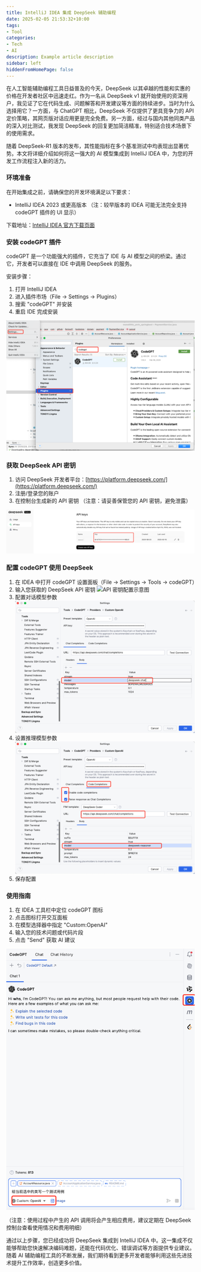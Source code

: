 ```yaml
---
title: IntelliJ IDEA 集成 DeepSeek 辅助编程
date: 2025-02-05 21:53:32+10:00
tags:
- Tool
categories:
- Tech
- AI
description: Example article description
sidebar: left
hiddenFromHomePage: false
---
```


在人工智能辅助编程工具日益普及的今天，DeepSeek 以其卓越的性能和实惠的价格在开发者社区中迅速走红。作为一名从 DeepSeek v1 就开始使用的资深用户，我见证了它在代码生成、问题解答和开发建议等方面的持续进步。当时为什么选择用它？一方面，与 ChatGPT 相比，DeepSeek 不仅提供了更具竞争力的 API 定价策略，其网页版对话应用更是完全免费。另一方面，经过与国内其他同类产品的深入对比测试，我发现 DeepSeek 的回复更加简洁精准，特别适合技术场景下的使用需求。

随着 DeepSeek-R1 版本的发布，其性能指标在多个基准测试中均表现出显著优势。本文将详细介绍如何将这一强大的 AI 模型集成到 IntelliJ IDEA 中，为您的开发工作流程注入新的活力。

### 环境准备
在开始集成之前，请确保您的开发环境满足以下要求：
- IntelliJ IDEA 2023 或更高版本
（注：较早版本的 IDEA 可能无法完全支持 codeGPT 插件的 UI 显示）

下载地址：[IntelliJ IDEA 官方下载页面](https://www.jetbrains.com/idea/download/?section=mac)

### 安装 codeGPT 插件
codeGPT 是一个功能强大的插件，它充当了 IDE 与 AI 模型之间的桥梁。通过它，开发者可以直接在 IDE 中调用 DeepSeek 的服务。

安装步骤：
1. 打开 IntelliJ IDEA
2. 进入插件市场（File -> Settings -> Plugins）
3. 搜索 "codeGPT" 并安装
4. 重启 IDE 完成安装

![codeGPT 安装示意图](/images/ai-idea-deepseek/install-codegpt.png)

### 获取 DeepSeek API 密钥
1. 访问 DeepSeek 开发者平台：[https://platform.deepseek.com/](https://platform.deepseek.com/)
2. 注册/登录您的账户
3. 在控制台生成新的 API 密钥
（注意：请妥善保管您的 API 密钥，避免泄露）

![API 密钥获取示意图](/images/ai-idea-deepseek/deepseek-api-key.png)

### 配置 codeGPT 使用 DeepSeek
1. 在 IDEA 中打开 codeGPT 设置面板（File -> Settings -> Tools -> codeGPT）
2. 输入您获取的 DeepSeek API 密钥
![API 密钥配置示意图](/images/ai-idea-deepseek/config-api-key.png)
4. 配置对话模型参数
![模型配置示意图](/images/ai-idea-deepseek/config-chat-model.png)
5. 设置推理模型参数
![推理模型配置示意图](/images/ai-idea-deepseek/config-reasoning-model.png)
6. 保存配置


### 使用指南
1. 在 IDEA 工具栏中定位 codeGPT 图标
2. 点击图标打开交互面板
3. 在模型选择器中指定 "Custom:OpenAI"
4. 输入您的技术问题或代码片段
5. 点击 "Send" 获取 AI 建议

![使用示例示意图](/images/ai-idea-deepseek/use-case.png)

（注意：使用过程中产生的 API 调用将会产生相应费用，建议定期在 DeepSeek 控制台查看使用情况和费用明细）

通过以上步骤，您已经成功将 DeepSeek 集成到 IntelliJ IDEA 中。这一集成不仅能够帮助您快速解决编码难题，还能在代码优化、错误调试等方面提供专业建议。随着 AI 辅助编程工具的不断发展，我们期待看到更多开发者能够利用这些先进技术提升工作效率，创造更多价值。
